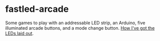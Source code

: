 # fastled-arcade
Some games to play with an addressable LED strip, an Arduino, five illuminated arcade buttons, and a mode change button.
[How I've got the LEDs laid out](https://docs.google.com/spreadsheets/d/1bdw3SPKmITZUk9DHkq45C_wzfda27RjEgO8ZBFDRKSQ/).
